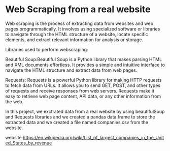 # Web Scraping from a real website
Web scraping is the process of extracting data from websites and web pages programmatically. It involves using specialized software or libraries to navigate through the HTML structure of a website, locate specific elements, and extract relevant information for analysis or storage.
 
 Libraries used to perform webscraping:

 Beautiful Soup:Beautiful Soup is a Python library that makes parsing HTML and XML documents effortless. It provides a simple and intuitive interface to navigate the HTML structure and extract data from web pages.
 
 Requests: Requests is a powerful Python library for making HTTP requests to fetch data from URLs. It allows you to send GET, POST, and other types of requests and receive responses from web servers. Requests make it easy to retrieve web page content, API data, or any other information from the web.

 In this project, we exctrated data from a real website by using beautifulSoup and Requests libraries and we created a pandas data frame to store the extracted data and we created a file named companies.csv from the website.
  
  website:https://en.wikipedia.org/wiki/List_of_largest_companies_in_the_United_States_by_revenue
